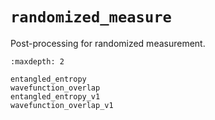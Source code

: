 # `randomized_measure`

Post-processing for randomized measurement.

```{toctree}
:maxdepth: 2

entangled_entropy
wavefunction_overlap
entangled_entropy_v1
wavefunction_overlap_v1

```
